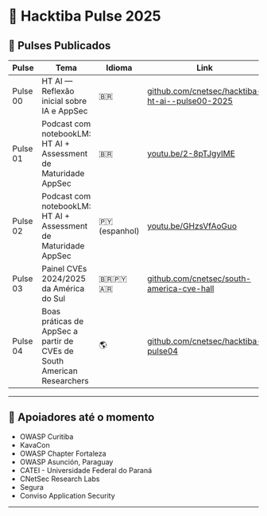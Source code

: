 # 🧠 Hacktiba Pulse 2025

## 📌 Pulses Publicados

| Pulse     | Tema                                                                                  | Idioma        | Link                                                                                   |
|-----------|-----------------------------------------------------------------------------------------|---------------|----------------------------------------------------------------------------------------|
| Pulse 00  | HT AI — Reflexão inicial sobre IA e AppSec                                             | 🇧🇷           | [github.com/cnetsec/hacktiba-ht-ai--pulse00-2025](https://github.com/cnetsec/hacktiba-ht-ai--pulse00-2025) |
| Pulse 01  | Podcast com notebookLM: HT AI + Assessment de Maturidade AppSec                        | 🇧🇷           | [youtu.be/2-8pTJgyIME](https://youtu.be/2-8pTJgyIME)                                   |
| Pulse 02  | Podcast com notebookLM: HT AI + Assessment de Maturidade AppSec                        | 🇵🇾 (espanhol) | [youtu.be/GHzsVfAoGuo](https://youtu.be/GHzsVfAoGuo)                                   |
| Pulse 03  | Painel CVEs 2024/2025 da América do Sul                                                | 🇧🇷🇵🇾🇦🇷       | [github.com/cnetsec/south-america-cve-hall](https://github.com/cnetsec/south-america-cve-hall) |
| Pulse 04  | Boas práticas de AppSec a partir de CVEs de South American Researchers                                         | 🌎           | [github.com/cnetsec/hacktiba-pulse04](https://github.com/cnetsec/hacktiba-pulse04)     |

---

## 🙌 Apoiadores até o momento

- OWASP Curitiba  
- KavaCon  
- OWASP Chapter Fortaleza  
- OWASP Asunción, Paraguay  
- CATEI - Universidade Federal do Paraná  
- CNetSec Research Labs  
- Segura  
- Conviso Application Security  

---
